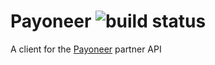 # Payoneer ![build status](https://circleci.com/gh/ad2games/payoneer/tree/master.svg?style=shield)

A client for the [Payoneer](https://www.payoneer.com/) partner API

